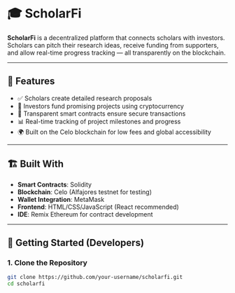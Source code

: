 # 🎓 ScholarFi

**ScholarFi** is a decentralized platform that connects scholars with investors. Scholars can pitch their research ideas, receive funding from supporters, and allow real-time progress tracking — all transparently on the blockchain.

---

## 🚀 Features

- ✅ Scholars create detailed research proposals
- 💸 Investors fund promising projects using cryptocurrency
- 🔐 Transparent smart contracts ensure secure transactions
- 📊 Real-time tracking of project milestones and progress
- 🌍 Built on the Celo blockchain for low fees and global accessibility

---

## 🏗️ Built With

- **Smart Contracts**: Solidity
- **Blockchain**: Celo (Alfajores testnet for testing)
- **Wallet Integration**: MetaMask
- **Frontend**: HTML/CSS/JavaScript (React recommended)
- **IDE**: Remix Ethereum for contract development

---

## 🧪 Getting Started (Developers)

### 1. Clone the Repository

```bash
git clone https://github.com/your-username/scholarfi.git
cd scholarfi
